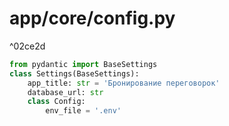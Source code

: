 # app/core/config.py

^02ce2d

```python
from pydantic import BaseSettings
class Settings(BaseSettings):
	app_title: str = 'Бронирование переговорок'
    database_url: str
	class Config:
		env_file = '.env'
```

